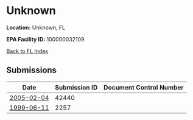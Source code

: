 # Unknown

**Location:** Unknown, FL

**EPA Facility ID:** 100000032109

[Back to FL Index](../../index.md)

## Submissions

| Date | Submission ID | Document Control Number |
|------|--------------|-------------------------|
| [2005-02-04](submissions/42440.md) | 42440 |  |
| [1999-06-11](submissions/2257.md) | 2257 |  |
